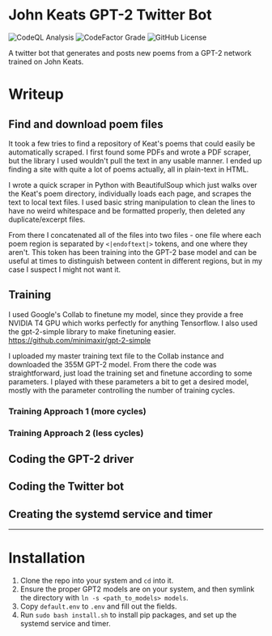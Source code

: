 # John Keats GPT-2 Twitter Bot
![CodeQL Analysis](https://img.shields.io/github/workflow/status/NeonWizard/GPT2-Keats-Twitter/CodeQL?label=CodeQL&logo=github)
![CodeFactor Grade](https://img.shields.io/codefactor/grade/github/NeonWizard/GPT2-Keats-Twitter)
![GitHub License](https://img.shields.io/github/license/NeonWizard/GPT2-Keats-Twitter)

A twitter bot that generates and posts new poems from a GPT-2 network trained on John Keats.

# Writeup
## Find and download poem files
It took a few tries to find a repository of Keat's poems that could easily be automatically scraped. I first found some PDFs and wrote a PDF scraper, but the library I used wouldn't pull the text in any usable manner. I ended up finding a site with quite a lot of poems actually, all in plain-text in HTML.

I wrote a quick scraper in Python with BeautifulSoup which just walks over the Keat's poem directory, individually loads each page, and scrapes the text to local text files. I used basic string manipulation to clean the lines to have no weird whitespace and be formatted properly, then deleted any duplicate/excerpt files.

From there I concatenated all of the files into two files - one file where each poem region is separated by `<|endoftext|>` tokens, and one where they aren't. This token has been training into the GPT-2 base model and can be useful at times to distinguish between content in different regions, but in my case I suspect I might not want it.

## Training
I used Google's Collab to finetune my model, since they provide a free NVIDIA T4 GPU which works perfectly for anything Tensorflow. I also used the gpt-2-simple library to make finetuning easier. https://github.com/minimaxir/gpt-2-simple

I uploaded my master training text file to the Collab instance and downloaded the 355M GPT-2 model. From there the code was straightforward, just load the training set and finetune according to some parameters. I played with these parameters a bit to get a desired model, mostly with the parameter controlling the number of training cycles.

### Training Approach 1 (more cycles)
### Training Approach 2 (less cycles)

## Coding the GPT-2 driver

## Coding the Twitter bot

## Creating the systemd service and timer

-----

# Installation
1. Clone the repo into your system and `cd` into it.
2. Ensure the proper GPT2 models are on your system, and then symlink the directory with `ln -s <path_to_models> models`.
3. Copy `default.env` to `.env` and fill out the fields.
4. Run `sudo bash install.sh` to install pip packages, and set up the systemd service and timer.
